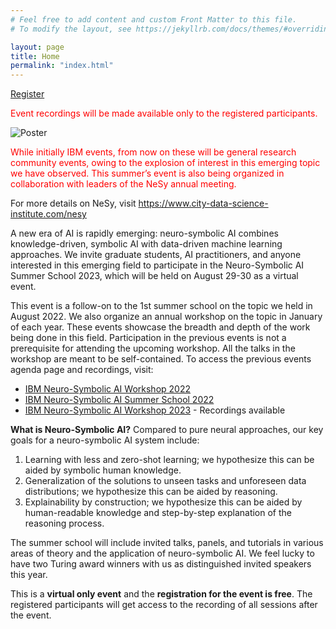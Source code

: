```yaml
---
# Feel free to add content and custom Front Matter to this file.
# To modify the layout, see https://jekyllrb.com/docs/themes/#overriding-theme-defaults

layout: page
title: Home
permalink: "index.html"
---
```


[Register](https://neurosymbolic.github.io/nsss2023/register.html)

<span style="color:red">Event recordings will be made available only to the registered participants.</span>

<img src="https://neurosymbolic.github.io/nsss2023/data/poster.png" alt="Poster"/>

<span style="color:red">While initially IBM events, from now on these will be general research community events, owing to the explosion of interest in this emerging topic we have observed.  This summer’s event is also being organized in collaboration with leaders of the NeSy annual meeting.</span>

For more details on NeSy, visit https://www.city-data-science-institute.com/nesy

A new era of AI is rapidly emerging: neuro-symbolic AI combines knowledge-driven, symbolic AI with data-driven machine learning approaches. We invite graduate students, AI practitioners, and anyone interested in this emerging field to participate in the Neuro-Symbolic AI Summer School 2023, which will be held on August 29-30 as a virtual event.

This event is a follow-on to the 1st summer school on the topic we held in August 2022. We also organize an annual workshop on the topic in January of each year. These events showcase the breadth and depth of the work being done in this field. Participation in the previous events is not a prerequisite for attending the upcoming workshop. All the talks in the workshop are meant to be self-contained. To access the previous events agenda page and recordings, visit:

- [IBM Neuro-Symbolic AI Workshop 2022](http://ibm.biz/ns-wkshp)
- [IBM Neuro-Symbolic AI Summer School 2022](http://ibm.biz/nsss2022)
- [IBM Neuro-Symbolic AI Workshop 2023](https://ibm.biz/nsworkshop2023) - Recordings available


**What is Neuro-Symbolic AI?**
Compared to pure neural approaches, our key goals for a neuro-symbolic AI system include:

1. Learning with less and zero-shot learning; we hypothesize this can be aided by symbolic human knowledge.
2. Generalization of the solutions to unseen tasks and unforeseen data distributions; we hypothesize this can be aided by reasoning.
3. Explainability by construction; we hypothesize this can be aided by human-readable knowledge and step-by-step explanation of the reasoning process.

The summer school will include invited talks, panels, and tutorials in various areas of theory and the application of neuro-symbolic AI. We feel lucky to have two Turing award winners with us as distinguished invited speakers this year.

This is a **virtual only event** and the **registration for the event is free**. The registered participants will get access to the recording of all sessions after the event.

